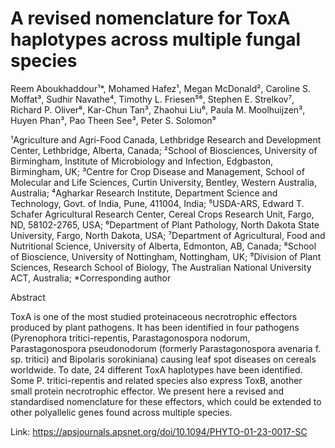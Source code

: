 # A revised nomenclature for ToxA haplotypes across multiple fungal species

Reem Aboukhaddour¹*, Mohamed Hafez¹, Megan McDonald², Caroline S. Moffat³, Sudhir Navathe⁴, Timothy L. Friesen⁵⁶, Stephen E. Strelkov⁷, Richard P. Oliver⁸, Kar-Chun Tan³, Zhaohui Liu⁶, Paula M. Moolhuijzen³, Huyen Phan³, Pao Theen See³, Peter S. Solomon⁹ 

¹Agriculture and Agri-Food Canada, Lethbridge Research and Development Center, Lethbridge, Alberta, Canada;
²School of Biosciences, University of Birmingham, Institute of Microbiology and Infection, Edgbaston, Birmingham, UK;
³Centre for Crop Disease and Management, School of Molecular and Life Sciences, Curtin University, Bentley, Western Australia, Australia;
⁴Agharkar Research Institute, Department Science and Technology, Govt. of India, Pune, 411004, India;
⁵USDA-ARS, Edward T. Schafer Agricultural Research Center, Cereal Crops Research Unit, Fargo, ND, 58102-2765, USA;
⁶Department of Plant Pathology, North Dakota State University, Fargo, North Dakota, USA;
⁷Department of Agricultural, Food and Nutritional Science, University of Alberta, Edmonton, AB, Canada;
⁸School of Bioscience, University of Nottingham, Nottingham, UK;
⁹Division of Plant Sciences, Research School of Biology, The Australian National University ACT, Australia;
*Corresponding author

Abstract

ToxA is one of the most studied proteinaceous necrotrophic effectors produced by plant pathogens. It has been identified in four pathogens (Pyrenophora tritici-repentis, Parastagonospora nodorum, Parastagonospora pseudonodorum (formerly Parastagonospora avenaria f. sp. tritici) and Bipolaris sorokiniana) causing leaf spot diseases on cereals worldwide. To date, 24 different ToxA haplotypes have been identified. Some P. tritici-repentis and related species also express ToxB, another small protein necrotrophic effector. We present here a revised and standardised nomenclature for these effectors, which could be extended to other polyallelic genes found across multiple species. 


Link: https://apsjournals.apsnet.org/doi/10.1094/PHYTO-01-23-0017-SC

